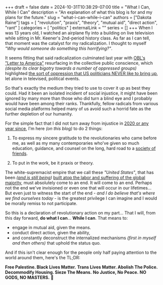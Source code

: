 +++ 
draft = false
date = 2024-10-31T10:38:29-07:00
title = "What I Can, While I Can"
description = "An explanation of what this blog is for and my plans for the future."
slug = "what-i-can-while-i-can"
authors = ["Dakota Raine"]
tags = [
    "revolution",
    "praxis",
    "theory",
    "mutual aid",
    "direct action",
    "rant"
]
categories = [
    "politics"
]
externalLink = ""
series = []
+++
When I was 13 years old, I watched an airplane fly into a building on live television while sitting in Mr. Keener's 2nd-period history class. As far as I can tell, that moment was the catalyst for my radicalization. I thought to myself _"Why would someone do something this horrifying?"_.

It seems fitting that said radicalization culminated last year with [OBL's "Letter to America"](https://ia801203.us.archive.org/8/items/bin-ladens-letter-to-america_November/Bin%20Laden%27s%20Letter%20to%20America_text.pdf) resurfacing in the collective public conscience, which _(despite its clear bigotry towards a number of oppressed groups)_ highlighted [the sort of oppression that US politicians NEVER like to bring up](https://www.youtube.com/watch?v=HnZSaKYmP2s), let alone in televised, political events. 

So that's exactly the medium they tried to use to cover it up as best they could. Had it been an isolated incident of social injustice, it might have been ignored by many more than those who did turn a blind eye and I probably would have been among their ranks. Thankfully, fellow radicals from various social media platforms helped many of us avoid such a horrid fate as the further depletion of our humanity.

For the simple fact that I did not turn away from injustice in [2020 or any year since](https://en.wikipedia.org/wiki/United_States_racial_unrest_(2020-2023)), I'm here _(on this blog)_ to do 2 things:

1. To express my sincere gratitude to the revolutionaries who came before me, as well as my many contemporaries who've given so much education, guidance, and counsel on the long, hard road to a [society of friends](https://theanarchistlibrary.org/library/errico-malatesta-anarchy#toc4).

2. To put in the work, be it praxis or theory.

The white-supremacist empire that we call these _"United States"_, that has been _([and is still being](https://www.youtube.com/watch?v=mxa4YbmMkQ0))_ [built atop the labor and suffering of the global majority](https://www.haymarketbooks.org/books/1558-palestine-a-socialist-introduction), must absolutely come to an end. It will come to an end. Perhaps not the end we've invisioned or even one that will occur in our lifetimes... But even just to witness the start of the end *- and I do believe that's where we find ourselves today -* is the greatest privilege I can imagine and I would be morally remiss to not participate.

So this is a declaration of revolutionary action on my part... That I will, from this day forward, **do what I can**... **While I can**. That means to:

- engage in mutual aid, given the means.
- conduct direct action, given the ability,
- and constantly deconstruct the internalized mechanisms _(first in myself and then others)_ that uphold the status quo.

And if this isn't clear enough for the people only half paying attention to the world around them, here's the TL;DR:

**Free Palestine. Black Lives Matter.**
**Trans Lives Matter. Abolish The Police.**
**Decommodify Housing. Sieze The Means.**
**No Justice, No Peace.**
**NO GODS, NO MASTERS.**
**:black_flag:**
